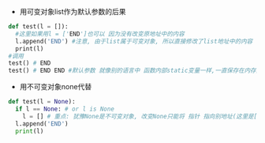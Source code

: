 + 用可变对象list作为默认参数的后果
```python
def test(l = []):
  #这里如果用l = ['END']也可以 因为没有改变原地址中的内容
  l.append('END') #注意, 由于list属于可变对象, 所以直接修改了list地址中的内容
  print(l)
#调用
test() # END
test() # END END #默认参数 就像别的语言中 函数内部static变量一样,一直保存在内存里
```
+ 用不可变对象none代替
```python
def test(l = None):
  if l == None: # or l is None
    l = [] # 重点: 犹豫None是不可变对象, 改变None只能将 指针 指向别地址(这里是[]), 下一次调用时从新指向None不会改变
  l.append('END')
  print(l)
```
